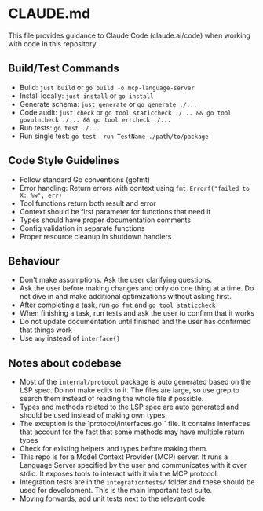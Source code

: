 # CLAUDE.md

This file provides guidance to Claude Code (claude.ai/code) when working with code in this repository.

## Build/Test Commands

- Build: `just build` or `go build -o mcp-language-server`
- Install locally: `just install` or `go install`
- Generate schema: `just generate` or `go generate ./...`
- Code audit: `just check` or `go tool staticcheck ./... && go tool govulncheck ./... && go tool errcheck ./...`
- Run tests: `go test ./...`
- Run single test: `go test -run TestName ./path/to/package`

## Code Style Guidelines

- Follow standard Go conventions (gofmt)
- Error handling: Return errors with context using `fmt.Errorf("failed to X: %w", err)`
- Tool functions return both result and error
- Context should be first parameter for functions that need it
- Types should have proper documentation comments
- Config validation in separate functions
- Proper resource cleanup in shutdown handlers

## Behaviour

- Don't make assumptions. Ask the user clarifying questions.
- Ask the user before making changes and only do one thing at a time. Do not dive in and make additional optimizations without asking first.
- After completing a task, run `go fmt` and `go tool staticcheck`
- When finishing a task, run tests and ask the user to confirm that it works
- Do not update documentation until finished and the user has confirmed that things work
- Use `any` instead of `interface{}`

## Notes about codebase

- Most of the `internal/protocol` package is auto generated based on the LSP spec. Do not make edits to it. The files are large, so use grep to search them instead of reading the whole file if possible.
- Types and methods related to the LSP spec are auto generated and should be used instead of making own types.
- The exception is the `protocol/interfaces.go`` file. It contains interfaces that account for the fact that some methods may have multiple return types
- Check for existing helpers and types before making them.
- This repo is for a Model Context Provider (MCP) server. It runs a Language Server specified by the user and communicates with it over stdio. It exposes tools to interact with it via the MCP protocol.
- Integration tests are in the `integrationtests/` folder and these should be used for development. This is the main important test suite.
- Moving forwards, add unit tests next to the relevant code.

